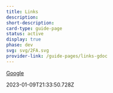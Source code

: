 ```yaml
---
title: Links
description: 
short-description: 
card-type: guide-page
status: active
display: true
phase: dev
svg: svg/2FA.svg
provider-link: /guide-pages/links-gdoc
---
```

<div class="content-section">
<div class="section-container" markdown="1">

[Google](https://google.com)
</div>
</div> 2023-01-09T21:33:50.728Z